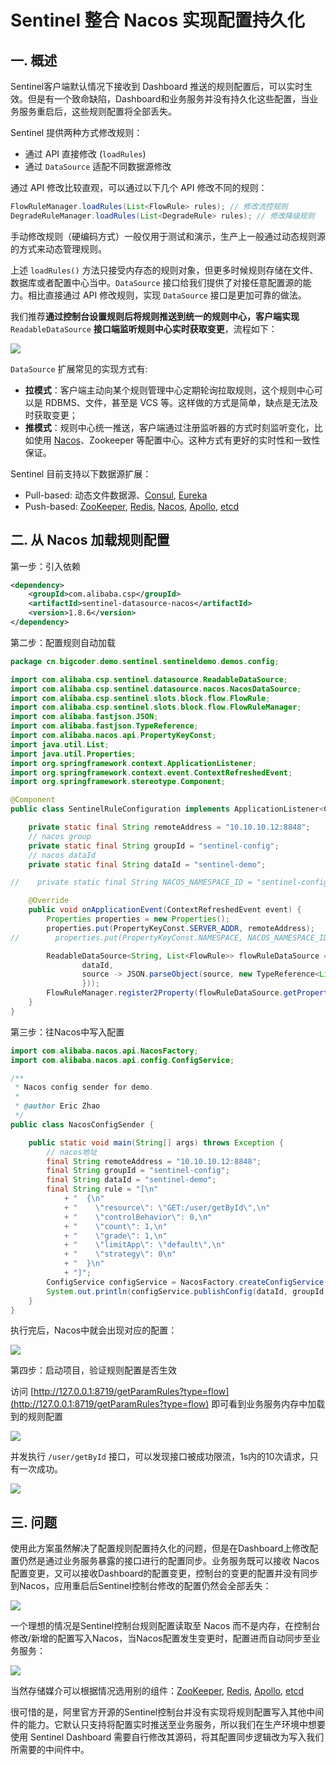 # Sentinel 整合 Nacos 实现配置持久化

## 一. 概述

Sentinel客户端默认情况下接收到 Dashboard 推送的规则配置后，可以实时生效。但是有一个致命缺陷，Dashboard和业务服务并没有持久化这些配置，当业务服务重启后，这些规则配置将全部丢失。

Sentinel 提供两种方式修改规则：

- 通过 API 直接修改 (`loadRules`)
- 通过 `DataSource` 适配不同数据源修改

通过 API 修改比较直观，可以通过以下几个 API 修改不同的规则：

```java
FlowRuleManager.loadRules(List<FlowRule> rules); // 修改流控规则
DegradeRuleManager.loadRules(List<DegradeRule> rules); // 修改降级规则
```

手动修改规则（硬编码方式）一般仅用于测试和演示，生产上一般通过动态规则源的方式来动态管理规则。

上述 `loadRules()` 方法只接受内存态的规则对象，但更多时候规则存储在文件、数据库或者配置中心当中。`DataSource` 接口给我们提供了对接任意配置源的能力。相比直接通过 API 修改规则，实现 `DataSource` 接口是更加可靠的做法。

我们推荐**通过控制台设置规则后将规则推送到统一的规则中心，客户端实现** `ReadableDataSource` **接口端监听规则中心实时获取变更**，流程如下：

![](../images/7.png)

`DataSource` 扩展常见的实现方式有:

- **拉模式**：客户端主动向某个规则管理中心定期轮询拉取规则，这个规则中心可以是 RDBMS、文件，甚至是 VCS 等。这样做的方式是简单，缺点是无法及时获取变更；
- **推模式**：规则中心统一推送，客户端通过注册监听器的方式时刻监听变化，比如使用 [Nacos](https://github.com/alibaba/nacos)、Zookeeper 等配置中心。这种方式有更好的实时性和一致性保证。

Sentinel 目前支持以下数据源扩展：

- Pull-based: 动态文件数据源、[Consul](https://github.com/alibaba/Sentinel/tree/master/sentinel-extension/sentinel-datasource-consul), [Eureka](https://github.com/alibaba/Sentinel/tree/master/sentinel-extension/sentinel-datasource-eureka)
- Push-based: [ZooKeeper](https://github.com/alibaba/Sentinel/tree/master/sentinel-extension/sentinel-datasource-zookeeper), [Redis](https://github.com/alibaba/Sentinel/tree/master/sentinel-extension/sentinel-datasource-redis), [Nacos](https://github.com/alibaba/Sentinel/tree/master/sentinel-extension/sentinel-datasource-nacos), [Apollo](https://github.com/alibaba/Sentinel/tree/master/sentinel-extension/sentinel-datasource-apollo), [etcd](https://github.com/alibaba/Sentinel/tree/master/sentinel-extension/sentinel-datasource-etcd)

## 二. 从 Nacos 加载规则配置

第一步：引入依赖

```xml
<dependency>
    <groupId>com.alibaba.csp</groupId>
    <artifactId>sentinel-datasource-nacos</artifactId>
    <version>1.8.6</version>
</dependency>
```

第二步：配置规则自动加载

```java
package cn.bigcoder.demo.sentinel.sentineldemo.demos.config;

import com.alibaba.csp.sentinel.datasource.ReadableDataSource;
import com.alibaba.csp.sentinel.datasource.nacos.NacosDataSource;
import com.alibaba.csp.sentinel.slots.block.flow.FlowRule;
import com.alibaba.csp.sentinel.slots.block.flow.FlowRuleManager;
import com.alibaba.fastjson.JSON;
import com.alibaba.fastjson.TypeReference;
import com.alibaba.nacos.api.PropertyKeyConst;
import java.util.List;
import java.util.Properties;
import org.springframework.context.ApplicationListener;
import org.springframework.context.event.ContextRefreshedEvent;
import org.springframework.stereotype.Component;

@Component
public class SentinelRuleConfiguration implements ApplicationListener<ContextRefreshedEvent> {

    private static final String remoteAddress = "10.10.10.12:8848";
    // nacos group
    private static final String groupId = "sentinel-config";
    // nacos dataId
    private static final String dataId = "sentinel-demo";

//    private static final String NACOS_NAMESPACE_ID = "sentinel-config";

    @Override
    public void onApplicationEvent(ContextRefreshedEvent event) {
        Properties properties = new Properties();
        properties.put(PropertyKeyConst.SERVER_ADDR, remoteAddress);
//        properties.put(PropertyKeyConst.NAMESPACE, NACOS_NAMESPACE_ID);

        ReadableDataSource<String, List<FlowRule>> flowRuleDataSource = new NacosDataSource<>(properties, groupId,
                dataId,
                source -> JSON.parseObject(source, new TypeReference<List<FlowRule>>() {
                }));
        FlowRuleManager.register2Property(flowRuleDataSource.getProperty());
    }
}
```

第三步：往Nacos中写入配置

```java
import com.alibaba.nacos.api.NacosFactory;
import com.alibaba.nacos.api.config.ConfigService;

/**
 * Nacos config sender for demo.
 *
 * @author Eric Zhao
 */
public class NacosConfigSender {

    public static void main(String[] args) throws Exception {
        // nacos地址
        final String remoteAddress = "10.10.10.12:8848";
        final String groupId = "sentinel-config";
        final String dataId = "sentinel-demo";
        final String rule = "[\n"
            + "  {\n"
            + "    \"resource\": \"GET:/user/getById\",\n"
            + "    \"controlBehavior\": 0,\n"
            + "    \"count\": 1,\n"
            + "    \"grade\": 1,\n"
            + "    \"limitApp\": \"default\",\n"
            + "    \"strategy\": 0\n"
            + "  }\n"
            + "]";
        ConfigService configService = NacosFactory.createConfigService(remoteAddress);
        System.out.println(configService.publishConfig(dataId, groupId, rule));
    }
}
```

执行完后，Nacos中就会出现对应的配置：

![](../images/8.png)

第四步：启动项目，验证规则配置是否生效

访问 [http://127.0.0.1:8719/getParamRules?type=flow](http://127.0.0.1:8719/getParamRules?type=flow) 即可看到业务服务内存中加载到的规则配置

![](../images/9.png)

并发执行 `/user/getById` 接口，可以发现接口被成功限流，1s内的10次请求，只有一次成功。

![](../images/10.png)

## 三. 问题

使用此方案虽然解决了配置规则配置持久化的问题，但是在Dashboard上修改配置仍然是通过业务服务暴露的接口进行的配置同步。业务服务既可以接收 Nacos 配置变更，又可以接收Dashboard的配置变更，控制台的变更的配置并没有同步到Nacos，应用重启后Sentinel控制台修改的配置仍然会全部丢失：

![](../images/11.png)

一个理想的情况是Sentinel控制台规则配置读取至 Nacos 而不是内存，在控制台修改/新增的配置写入Nacos，当Nacos配置发生变更时，配置进而自动同步至业务服务：

![](../images/7.png)

当然存储媒介可以根据情况选用别的组件：[ZooKeeper](https://github.com/alibaba/Sentinel/tree/master/sentinel-extension/sentinel-datasource-zookeeper), [Redis](https://github.com/alibaba/Sentinel/tree/master/sentinel-extension/sentinel-datasource-redis), [Apollo](https://github.com/alibaba/Sentinel/tree/master/sentinel-extension/sentinel-datasource-apollo), [etcd](https://github.com/alibaba/Sentinel/tree/master/sentinel-extension/sentinel-datasource-etcd)

很可惜的是，阿里官方开源的Sentinel控制台并没有实现将规则配置写入其他中间件的能力。它默认只支持将配置实时推送至业务服务，所以我们在生产环境中想要使用 Sentinel Dashboard 需要自行修改其源码，将其配置同步逻辑改为写入我们所需要的中间件中。